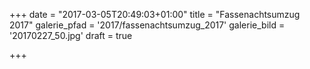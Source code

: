 +++
date = "2017-03-05T20:49:03+01:00"
title = "Fassenachtsumzug 2017"
galerie_pfad = '2017/fassenachtsumzug_2017'
galerie_bild = '20170227_50.jpg'
draft = true

+++


